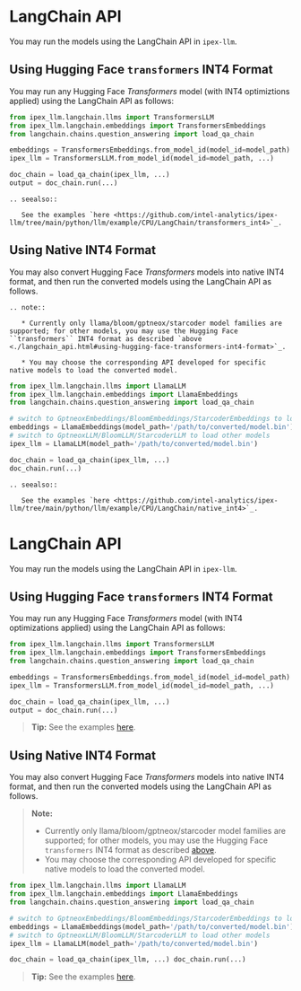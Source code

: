 # LangChain API

You may run the models using the LangChain API in `ipex-llm`.

## Using Hugging Face `transformers` INT4 Format

You may run any Hugging Face *Transformers* model (with INT4 optimiztions applied) using the LangChain API as follows:

```python
from ipex_llm.langchain.llms import TransformersLLM
from ipex_llm.langchain.embeddings import TransformersEmbeddings
from langchain.chains.question_answering import load_qa_chain

embeddings = TransformersEmbeddings.from_model_id(model_id=model_path)
ipex_llm = TransformersLLM.from_model_id(model_id=model_path, ...)

doc_chain = load_qa_chain(ipex_llm, ...)
output = doc_chain.run(...)
```

```eval_rst
.. seealso::

   See the examples `here <https://github.com/intel-analytics/ipex-llm/tree/main/python/llm/example/CPU/LangChain/transformers_int4>`_.
```

## Using Native INT4 Format

You may also convert Hugging Face *Transformers* models into native INT4 format, and then run the converted models using the LangChain API as follows.

```eval_rst
.. note::

   * Currently only llama/bloom/gptneox/starcoder model families are supported; for other models, you may use the Hugging Face ``transformers`` INT4 format as described `above <./langchain_api.html#using-hugging-face-transformers-int4-format>`_.

   * You may choose the corresponding API developed for specific native models to load the converted model.
```

```python
from ipex_llm.langchain.llms import LlamaLLM
from ipex_llm.langchain.embeddings import LlamaEmbeddings
from langchain.chains.question_answering import load_qa_chain

# switch to GptneoxEmbeddings/BloomEmbeddings/StarcoderEmbeddings to load other models
embeddings = LlamaEmbeddings(model_path='/path/to/converted/model.bin')
# switch to GptneoxLLM/BloomLLM/StarcoderLLM to load other models
ipex_llm = LlamaLLM(model_path='/path/to/converted/model.bin')

doc_chain = load_qa_chain(ipex_llm, ...)
doc_chain.run(...)
```

```eval_rst
.. seealso::

   See the examples `here <https://github.com/intel-analytics/ipex-llm/tree/main/python/llm/example/CPU/LangChain/native_int4>`_.
```


# LangChain API 

You may run the models using the LangChain API in `ipex-llm`. 

## Using Hugging Face `transformers` INT4 Format 

You may run any Hugging Face *Transformers* model (with INT4 optimizations applied) using the LangChain API as follows: 

```python 
from ipex_llm.langchain.llms import TransformersLLM 
from ipex_llm.langchain.embeddings import TransformersEmbeddings 
from langchain.chains.question_answering import load_qa_chain 

embeddings = TransformersEmbeddings.from_model_id(model_id=model_path) 
ipex_llm = TransformersLLM.from_model_id(model_id=model_path, ...) 

doc_chain = load_qa_chain(ipex_llm, ...) 
output = doc_chain.run(...) 
``` 

> **Tip:** 
 See the examples [here](https://github.com/intel-analytics/ipex-llm/tree/main/python/llm/example/CPU/LangChain/transformers_int4). 
 
 ## Using Native INT4 Format 
 
 You may also convert Hugging Face *Transformers* models into native INT4 format, and then run the converted models using the LangChain API as follows. 
 
 > **Note:** 
 > * Currently only llama/bloom/gptneox/starcoder model families are supported; for other models, you may use the Hugging Face `transformers` INT4 format as described [above](./langchain_api.html#using-hugging-face-transformers-int4-format). 
 > * You may choose the corresponding API developed for specific native models to load the converted model. 


 


 ```python 
 from ipex_llm.langchain.llms import LlamaLLM 
 from ipex_llm.langchain.embeddings import LlamaEmbeddings 
 from langchain.chains.question_answering import load_qa_chain 
 
 # switch to GptneoxEmbeddings/BloomEmbeddings/StarcoderEmbeddings to load other models 
 embeddings = LlamaEmbeddings(model_path='/path/to/converted/model.bin') 
 # switch to GptneoxLLM/BloomLLM/StarcoderLLM to load other models 
 ipex_llm = LlamaLLM(model_path='/path/to/converted/model.bin') 
 
 doc_chain = load_qa_chain(ipex_llm, ...) doc_chain.run(...) 
 ``` 
 
 > **Tip:** 
 > See the examples [here](https://github.com/intel-analytics/ipex-llm/tree/main/python/llm/example/CPU/LangChain/native_int4). 